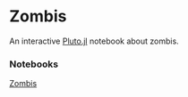 # Zombis

An interactive [Pluto.jl](https://github.com/fonsp/Pluto.jl) notebook about zombis.

### Notebooks

[Zombis](https://mybinder.org/v2/gh/iojea/zombis/main?urlpath=pluto/open?path=/home/jovyan/notebooks/zombis.jl)

